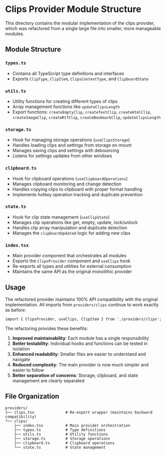 # Clips Provider Module Structure

This directory contains the modular implementation of the clips provider, which was refactored from a single large file into smaller, more manageable modules.

## Module Structure

### `types.ts`
- Contains all TypeScript type definitions and interfaces
- Exports `ClipType`, `ClipItem`, `ClipsContextType`, and `ClipboardState`

### `utils.ts`
- Utility functions for creating different types of clips
- Array management functions like `updateClipsLength`
- Export functions: `createEmptyClip`, `createTextClip`, `createHtmlClip`, `createImageClip`, `createRtfClip`, `createBookmarkClip`, `updateClipsLength`

### `storage.ts`
- Hook for managing storage operations (`useClipsStorage`)
- Handles loading clips and settings from storage on mount
- Manages saving clips and settings with debouncing
- Listens for settings updates from other windows

### `clipboard.ts`
- Hook for clipboard operations (`useClipboardOperations`)
- Manages clipboard monitoring and change detection
- Handles copying clips to clipboard with proper format handling
- Implements hotkey operation tracking and duplicate prevention

### `state.ts`
- Hook for clip state management (`useClipState`)
- Manages clip operations like get, empty, update, lock/unlock
- Handles clip array manipulation and duplicate detection
- Manages the `clipboardUpdated` logic for adding new clips

### `index.tsx`
- Main provider component that orchestrates all modules
- Exports the `ClipsProvider` component and `useClips` hook
- Re-exports all types and utilities for external consumption
- Maintains the same API as the original monolithic provider

## Usage

The refactored provider maintains 100% API compatibility with the original implementation. All imports from `providers/clips` continue to work exactly as before:

```tsx
import { ClipsProvider, useClips, ClipItem } from './providers/clips';
```

The refactoring provides these benefits:

1. **Improved maintainability**: Each module has a single responsibility
2. **Better testability**: Individual hooks and functions can be tested in isolation
3. **Enhanced readability**: Smaller files are easier to understand and navigate
4. **Reduced complexity**: The main provider is now much simpler and easier to follow
5. **Better separation of concerns**: Storage, clipboard, and state management are clearly separated

## File Organization

```
providers/
├── clips.tsx              # Re-export wrapper (maintains backward compatibility)
└── clips/
    ├── index.tsx          # Main provider orchestration
    ├── types.ts           # Type definitions
    ├── utils.ts           # Utility functions
    ├── storage.ts         # Storage operations
    ├── clipboard.ts       # Clipboard operations
    └── state.ts           # State management
```
